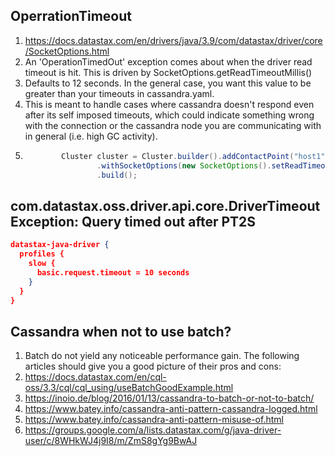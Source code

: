 ## OperrationTimeout

1. https://docs.datastax.com/en/drivers/java/3.9/com/datastax/driver/core/SocketOptions.html
1. An 'OperationTimedOut' exception comes about when the driver read timeout is hit.  This is driven by SocketOptions.getReadTimeoutMillis()
1. Defaults to 12 seconds.  In the general case, you want this value to be greater than your timeouts in cassandra.yaml. 
1. This is meant to handle cases where cassandra doesn't respond even after its self imposed timeouts, which could indicate something wrong with the connection or the cassandra node you are communicating with in general (i.e. high GC activity).
1.  
    ```java
            Cluster cluster = Cluster.builder().addContactPoint("host1")
                    .withSocketOptions(new SocketOptions().setReadTimeoutMillis(13000))
                    .build();
    ```


## com.datastax.oss.driver.api.core.DriverTimeoutException: Query timed out after PT2S

```json
datastax-java-driver {
  profiles {
    slow {
      basic.request.timeout = 10 seconds
    }
  }
}
```

## Cassandra when not to use batch?

1. Batch do not yield any noticeable performance gain. The following articles should give you a good picture of their pros and cons:
  1. https://docs.datastax.com/en/cql-oss/3.3/cql/cql_using/useBatchGoodExample.html
  1. https://inoio.de/blog/2016/01/13/cassandra-to-batch-or-not-to-batch/
  1. https://www.batey.info/cassandra-anti-pattern-cassandra-logged.html
  1. https://www.batey.info/cassandra-anti-pattern-misuse-of.html
1. https://groups.google.com/a/lists.datastax.com/g/java-driver-user/c/8WHkWJ4j9I8/m/ZmS8gYg9BwAJ
  